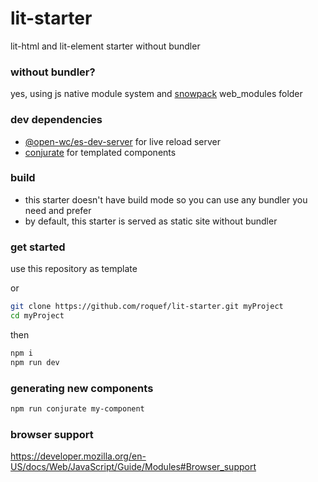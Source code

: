 # lit-starter
lit-html and lit-element starter without bundler

### without bundler?
yes, using js native module system and [snowpack](https://www.snowpack.dev/#what-is-snowpack%3F) web_modules folder

### dev dependencies
- [@open-wc/es-dev-server](https://github.com/open-wc/open-wc/tree/master/packages/es-dev-server) for live reload server
- [conjurate](https://github.com/filipelinhares/conjurate) for templated components

### build
- this starter doesn't have build mode so you can use any bundler you need and prefer
- by default, this starter is served as static site without bundler

### get started
use this repository as template

or


```bash
git clone https://github.com/roquef/lit-starter.git myProject
cd myProject
```

then

```bash
npm i
npm run dev
```

### generating new components
```bash
npm run conjurate my-component
```

### browser support
https://developer.mozilla.org/en-US/docs/Web/JavaScript/Guide/Modules#Browser_support
